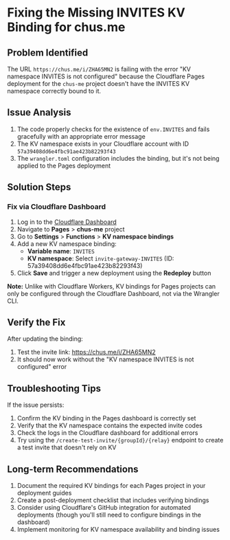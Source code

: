 # Fixing the Missing INVITES KV Binding for chus.me

## Problem Identified

The URL `https://chus.me/i/ZHA65MN2` is failing with the error "KV namespace INVITES is not configured" because the Cloudflare Pages deployment for the `chus-me` project doesn't have the INVITES KV namespace correctly bound to it.

## Issue Analysis

1. The code properly checks for the existence of `env.INVITES` and fails gracefully with an appropriate error message
2. The KV namespace exists in your Cloudflare account with ID `57a39408dd6e4fbc91ae423b82293f43`
3. The `wrangler.toml` configuration includes the binding, but it's not being applied to the Pages deployment

## Solution Steps

### Fix via Cloudflare Dashboard

1. Log in to the [Cloudflare Dashboard](https://dash.cloudflare.com)
2. Navigate to **Pages** > **chus-me** project
3. Go to **Settings** > **Functions** > **KV namespace bindings**
4. Add a new KV namespace binding:
   - **Variable name**: `INVITES`
   - **KV namespace**: Select `invite-gateway-INVITES` (ID: 57a39408dd6e4fbc91ae423b82293f43)
5. Click **Save** and trigger a new deployment using the **Redeploy** button

**Note:** Unlike with Cloudflare Workers, KV bindings for Pages projects can only be configured through the Cloudflare Dashboard, not via the Wrangler CLI.

## Verify the Fix

After updating the binding:

1. Test the invite link: https://chus.me/i/ZHA65MN2
2. It should now work without the "KV namespace INVITES is not configured" error

## Troubleshooting Tips

If the issue persists:

1. Confirm the KV binding in the Pages dashboard is correctly set
2. Verify that the KV namespace contains the expected invite codes
3. Check the logs in the Cloudflare dashboard for additional errors
4. Try using the `/create-test-invite/{groupId}/{relay}` endpoint to create a test invite that doesn't rely on KV

## Long-term Recommendations

1. Document the required KV bindings for each Pages project in your deployment guides
2. Create a post-deployment checklist that includes verifying bindings
3. Consider using Cloudflare's GitHub integration for automated deployments (though you'll still need to configure bindings in the dashboard)
4. Implement monitoring for KV namespace availability and binding issues 